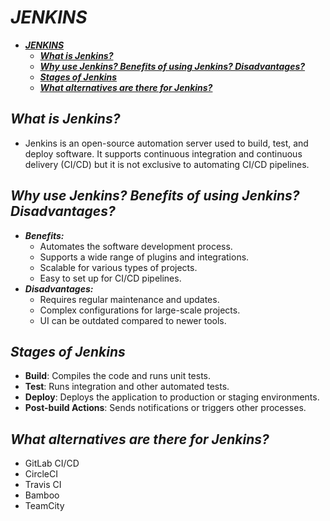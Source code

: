 # ***JENKINS***

- [***JENKINS***](#jenkins)
  - [***What is Jenkins?***](#what-is-jenkins)
  - [***Why use Jenkins? Benefits of using Jenkins? Disadvantages?***](#why-use-jenkins-benefits-of-using-jenkins-disadvantages)
  - [***Stages of Jenkins***](#stages-of-jenkins)
  - [***What alternatives are there for Jenkins?***](#what-alternatives-are-there-for-jenkins)


## ***What is Jenkins?***
   * Jenkins is an open-source automation server used to build, test, and deploy software. It supports continuous integration and continuous delivery (CI/CD) but it is not exclusive to automating CI/CD pipelines.

## ***Why use Jenkins? Benefits of using Jenkins? Disadvantages?***
   * ***Benefits:***
     * Automates the software development process.
     * Supports a wide range of plugins and integrations.
     * Scalable for various types of projects.
     * Easy to set up for CI/CD pipelines.
   * ***Disadvantages:***
     * Requires regular maintenance and updates.
     * Complex configurations for large-scale projects.
     * UI can be outdated compared to newer tools.

## ***Stages of Jenkins***
   * **Build**: Compiles the code and runs unit tests.
   * **Test**: Runs integration and other automated tests.
   * **Deploy**: Deploys the application to production or staging environments.
   * **Post-build Actions**: Sends notifications or triggers other processes.

## ***What alternatives are there for Jenkins?***
   * GitLab CI/CD
   * CircleCI
   * Travis CI
   * Bamboo
   * TeamCity
